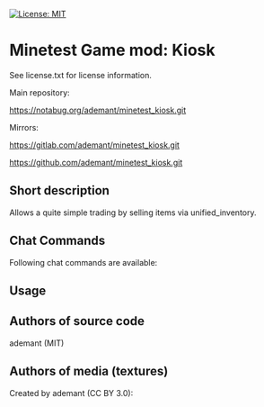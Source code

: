 [![License: MIT](https://img.shields.io/badge/License-MIT-yellow.svg)](https://opensource.org/licenses/MIT)
# Minetest Game mod: Kiosk

See license.txt for license information.

Main repository:

https://notabug.org/ademant/minetest_kiosk.git

Mirrors:

https://gitlab.com/ademant/minetest_kiosk.git

https://github.com/ademant/minetest_kiosk.git


## Short description
Allows a quite simple trading by selling items via unified_inventory.

## Chat Commands
Following chat commands are available:

	
## Usage

## Authors of source code

ademant (MIT)

## Authors of media (textures)
  
Created by ademant (CC BY 3.0):
